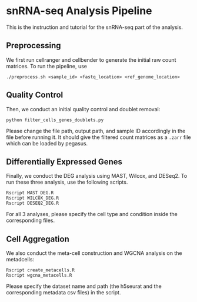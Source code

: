 # snRNA-seq Analysis Pipeline

This is the instruction and tutorial for the snRNA-seq part of the analysis.

## Preprocessing

We first run cellranger and cellbender to generate the initial raw count matrices. To run the pipeline, use 

```
./preprocess.sh <sample_id> <fastq_location> <ref_genome_location>
```

## Quality Control

Then, we conduct an initial quality control and doublet removal:

```
python filter_cells_genes_doublets.py
```

Please change the file path, output path, and sample ID accordingly in the file before running it. It should give the filtered count matrices as a `.zarr` file which can be loaded by pegasus.

## Differentially Expressed Genes

Finally, we conduct the DEG analysis using MAST, Wilcox, and DESeq2. To run these three analysis, use the following scripts. 

```
Rscript MAST_DEG.R
Rscript WILCOX_DEG.R
Rscript DESEQ2_DEG.R
```

For all 3 analyses, please specify the cell type and condition inside the corresponding files. 

## Cell Aggregation

We also conduct the meta-cell construction and WGCNA analysis on the metadcells:

```
Rscript create_metacells.R
Rscript wgcna_metacells.R
```

Please specify the dataset name and path (the h5seurat and the corresponding metadata csv files) in the script. 